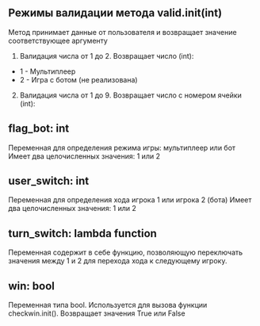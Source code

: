 ## Режимы валидации метода valid.init(int) ##

Метод принимает данные от пользователя и возвращает значение соответствующее аргументу

1. Валидация числа от 1 до 2. Возвращает число (int):
* 1 - Мультиплеер
* 2 - Игра с ботом (не реализована)
2. Валидация числа от 1 до 9. Возвращает число с номером ячейки (int):


## flag_bot: int ##

Переменная для определения режима игры: мультиплеер или бот
Имеет два целочисленных значения: 1 или 2

## user_switch: int ##

Переменная для определения хода игрока 1 или игрока 2 (бота)
Имеет два целочисленных значения: 1 или 2

## turn_switch: lambda function ##

Переменная содержит в себе функцию, позволяющую переключать значения между 1 и 2 для перехода хода к следующему игроку.

## win: bool ##

Переменная типа bool. Используется для вызова функции checkwin.init(). Возвращает значения True или False  